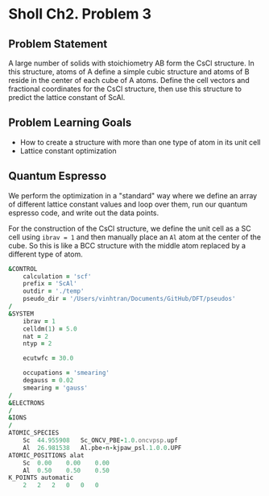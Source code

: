 # Sholl Ch2. Problem 3

## Problem Statement 
A large number of solids with stoichiometry AB form the CsCl structure. In this structure, atoms of A define a simple cubic structure and atoms of B reside in the center of each cube of A atoms. Define the cell vectors
and fractional coordinates for the CsCl structure, then use this structure to predict the lattice constant of ScAl.

## Problem Learning Goals
 - How to create a structure with more than one type of atom in its unit cell 
 - Lattice constant optimization 

## Quantum Espresso 
We perform the optimization in a "standard" way where we define an array of different lattice constant values and loop over them, run our quantum espresso code, and write out the data points. 

For the construction of the CsCl structure, we define the unit cell as a SC cell using `ibrav = 1` and then manually place an `Al` atom at the center of the cube. So this is like a BCC structure with the middle atom replaced by a different type of atom. 

```fortran 
&CONTROL 
    calculation = 'scf' 
    prefix = 'ScAl' 
    outdir = './temp' 
    pseudo_dir = '/Users/vinhtran/Documents/GitHub/DFT/pseudos' 
/ 
&SYSTEM
    ibrav = 1 
    celldm(1) = 5.0 
    nat = 2 
    ntyp = 2 

    ecutwfc = 30.0 

    occupations = 'smearing' 
    degauss = 0.02
    smearing = 'gauss' 
/
&ELECTRONS 
/ 
&IONS
/
ATOMIC_SPECIES
    Sc  44.955908   Sc_ONCV_PBE-1.0.oncvpsp.upf
    Al  26.981538   Al.pbe-n-kjpaw_psl.1.0.0.UPF
ATOMIC_POSITIONS alat 
    Sc  0.00    0.00    0.00 
    Al  0.50    0.50    0.50 
K_POINTS automatic 
    2   2   2   0   0   0 

``` 
